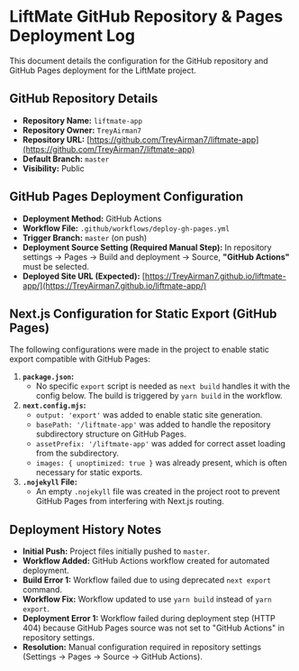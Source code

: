 # LiftMate GitHub Repository & Pages Deployment Log

This document details the configuration for the GitHub repository and GitHub Pages deployment for the LiftMate project.

## GitHub Repository Details

*   **Repository Name:** `liftmate-app`
*   **Repository Owner:** `TreyAirman7`
*   **Repository URL:** [https://github.com/TreyAirman7/liftmate-app](https://github.com/TreyAirman7/liftmate-app)
*   **Default Branch:** `master`
*   **Visibility:** Public

## GitHub Pages Deployment Configuration

*   **Deployment Method:** GitHub Actions
*   **Workflow File:** `.github/workflows/deploy-gh-pages.yml`
*   **Trigger Branch:** `master` (on push)
*   **Deployment Source Setting (Required Manual Step):** In repository settings -> Pages -> Build and deployment -> Source, **"GitHub Actions"** must be selected.
*   **Deployed Site URL (Expected):** [https://TreyAirman7.github.io/liftmate-app/](https://TreyAirman7.github.io/liftmate-app/)

## Next.js Configuration for Static Export (GitHub Pages)

The following configurations were made in the project to enable static export compatible with GitHub Pages:

1.  **`package.json`:**
    *   No specific `export` script is needed as `next build` handles it with the config below. The build is triggered by `yarn build` in the workflow.
2.  **`next.config.mjs`:**
    *   `output: 'export'` was added to enable static site generation.
    *   `basePath: '/liftmate-app'` was added to handle the repository subdirectory structure on GitHub Pages.
    *   `assetPrefix: '/liftmate-app'` was added for correct asset loading from the subdirectory.
    *   `images: { unoptimized: true }` was already present, which is often necessary for static exports.
3.  **`.nojekyll` File:**
    *   An empty `.nojekyll` file was created in the project root to prevent GitHub Pages from interfering with Next.js routing.

## Deployment History Notes

*   **Initial Push:** Project files initially pushed to `master`.
*   **Workflow Added:** GitHub Actions workflow created for automated deployment.
*   **Build Error 1:** Workflow failed due to using deprecated `next export` command.
*   **Workflow Fix:** Workflow updated to use `yarn build` instead of `yarn export`.
*   **Deployment Error 1:** Workflow failed during deployment step (HTTP 404) because GitHub Pages source was not set to "GitHub Actions" in repository settings.
*   **Resolution:** Manual configuration required in repository settings (Settings -> Pages -> Source -> GitHub Actions).